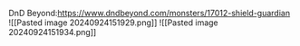 DnD Beyond:https://www.dndbeyond.com/monsters/17012-shield-guardian
![[Pasted image 20240924151929.png]]
![[Pasted image 20240924151934.png]]